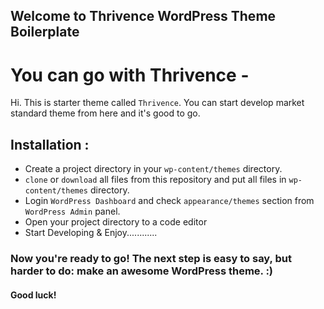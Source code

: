 ## Welcome to Thrivence WordPress Theme Boilerplate

You can go with Thrivence -
===

Hi. This is starter theme called `Thrivence`. You can start develop market standard theme from here and it's good to go.

Installation :
---------------

- Create a project directory in your `wp-content/themes` directory.
- `clone` or `download` all files from this repository and put all files in `wp-content/themes` directory.
- Login `WordPress Dashboard` and check `appearance/themes` section from `WordPress Admin` panel.
- Open your project directory to a code editor
- Start Developing & Enjoy............

### Now you're ready to go! The next step is easy to say, but harder to do: make an awesome WordPress theme. :)

#### Good luck!